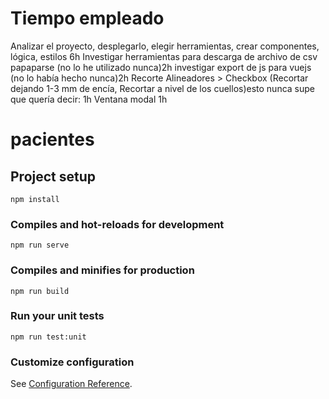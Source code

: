 # Tiempo empleado
Analizar el proyecto, desplegarlo, elegir herramientas, crear componentes, lógica, estilos 6h
Investigar herramientas para descarga de archivo de csv papaparse (no lo he utilizado nunca)2h
investigar export de js para vuejs (no lo había hecho nunca)2h
Recorte Alineadores > Checkbox (Recortar dejando 1-3 mm de encía, Recortar a nivel de los cuellos)esto nunca
supe que quería decir: 1h 
Ventana modal 1h



# pacientes

## Project setup
```
npm install
```

### Compiles and hot-reloads for development
```
npm run serve
```

### Compiles and minifies for production
```
npm run build
```

### Run your unit tests
```
npm run test:unit
```

### Customize configuration
See [Configuration Reference](https://cli.vuejs.org/config/).
